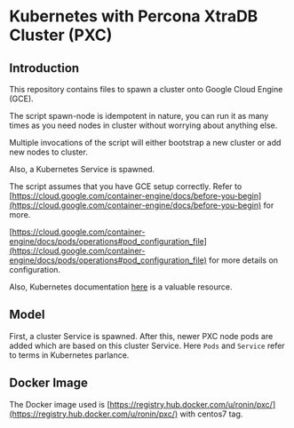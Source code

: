 Kubernetes with Percona XtraDB Cluster (PXC)
================

## Introduction

This repository contains files to spawn a cluster onto Google Cloud Engine (GCE).

The script spawn-node is idempotent in nature, you can run it as many times as you need nodes in cluster without worrying about anything else.

Multiple invocations of the script will either bootstrap a new cluster or add new nodes to cluster.

Also, a Kubernetes Service is spawned.

The script assumes that you have GCE setup correctly. Refer to [https://cloud.google.com/container-engine/docs/before-you-begin](https://cloud.google.com/container-engine/docs/before-you-begin) for more.

[https://cloud.google.com/container-engine/docs/pods/operations#pod_configuration_file](https://cloud.google.com/container-engine/docs/pods/operations#pod_configuration_file) for more details on configuration.

Also, Kubernetes documentation [here](https://github.com/GoogleCloudPlatform/kubernetes/tree/master/docs) is a valuable resource.


## Model

First, a cluster Service is spawned. After this, newer PXC node pods are added which are based on this cluster Service. Here ```Pods``` and ```Service``` refer to terms in Kubernetes parlance.


## Docker Image

The Docker image used is [https://registry.hub.docker.com/u/ronin/pxc/](https://registry.hub.docker.com/u/ronin/pxc/) with centos7 tag.
